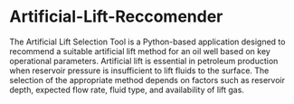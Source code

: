 # Artificial-Lift-Reccomender
The Artificial Lift Selection Tool is a Python-based application designed to recommend a suitable artificial lift method for an oil well based on key operational parameters. Artificial lift is essential in petroleum production when reservoir pressure is insufficient to lift fluids to the surface. The selection of the appropriate method depends on factors such as reservoir depth, expected flow rate, fluid type, and availability of lift gas.
